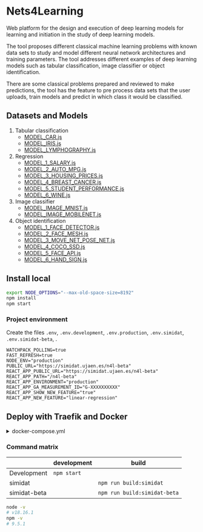 Nets4Learning
=============

Web platform for the design and execution of deep learning models for learning and initiation in the study of deep learning models.

The tool proposes different classical machine learning problems with known data sets to study and model different neural network architectures and training parameters. The tool addresses different examples of deep learning models such as
tabular classification, image classifier or object identification.

There are some classical problems prepared and reviewed to make predictions, the tool has the feature to pre process data sets that the user uploads, train models and predict in which class it would be classified.

<!-- 
![sitemap](public/sitemap.png)

## Architecture Playground

![Architecture Playground](public/docs/n4l.svg)
-->

## Datasets and Models

1. Tabular classification
   - [MODEL_CAR.js](src/pages/playground/0_TabularClassification/models/MODEL_CAR.js)
   - [MODEL_IRIS.js](src/pages/playground/0_TabularClassification/models/MODEL_IRIS.js)
   - [MODEL_LYMPHOGRAPHY.js](src/pages/playground/0_TabularClassification/models/MODEL_LYMPHOGRAPHY.js)
2. Regression
   - [MODEL_1_SALARY.js](src/pages/playground/1_Regression/models/MODEL_1_SALARY.js)
   - [MODEL_2_AUTO_MPG.js](src/pages/playground/1_Regression/models/MODEL_2_AUTO_MPG.js)
   - [MODEL_3_HOUSING_PRICES.js](src/pages/playground/1_Regression/models/MODEL_3_HOUSING_PRICES.js)
   - [MODEL_4_BREAST_CANCER.js](src/pages/playground/1_Regression/models/MODEL_4_BREAST_CANCER.js)
   - [MODEL_5_STUDENT_PERFORMANCE.js](src/pages/playground/1_Regression/models/MODEL_5_STUDENT_PERFORMANCE.js) 
   - [MODEL_6_WINE.js](src/pages/playground/1_Regression/models/MODEL_6_WINE.js) 
3. Image classifier
    - [MODEL_IMAGE_MNIST.js](src/pages/playground/3_ImageClassification/models/MODEL_IMAGE_MNIST.js)
    - [MODEL_IMAGE_MOBILENET.js](src/pages/playground/3_ImageClassification/models/MODEL_IMAGE_MOBILENET.js)
4. Object identification
    - [MODEL_1_FACE_DETECTOR.js](src/pages/playground/2_ObjectDetection/models/MODEL_1_FACE_DETECTOR.js)
    - [MODEL_2_FACE_MESH.js](src/pages/playground/2_ObjectDetection/models/MODEL_2_FACE_MESH.js)
    - [MODEL_3_MOVE_NET_POSE_NET.js](src/pages/playground/2_ObjectDetection/models/MODEL_3_MOVE_NET_POSE_NET.js)
    - [MODEL_4_COCO_SSD.js](src/pages/playground/2_ObjectDetection/models/MODEL_4_COCO_SSD.js)
    - [MODEL_5_FACE_API.js](src/pages/playground/2_ObjectDetection/models/MODEL_5_FACE_API.js)
    - [MODEL_6_HAND_SIGN.js](src/pages/playground/2_ObjectDetection/models/MODEL_6_HAND_SIGN.js)

## Install local

```bash
export NODE_OPTIONS="--max-old-space-size=8192"
npm install
npm start
```

### Project environment

Create the files `.env`, `.env.development`, `.env.production`, `.env.simidat`, `.env.simidat-beta`, .

```dosini
WATCHPACK_POLLING=true
FAST_REFRESH=true
NODE_ENV="production"
PUBLIC_URL="https://simidat.ujaen.es/n4l-beta"
REACT_APP_PUBLIC_URL="https://simidat.ujaen.es/n4l-beta"
REACT_APP_PATH="/n4l-beta"
REACT_APP_ENVIRONMENT="production"
REACT_APP_GA_MEASUREMENT_ID="G-XXXXXXXXXX"
REACT_APP_SHOW_NEW_FEATURE="true"
REACT_APP_NEW_FEATURE="linear-regression"
```

## Deploy with Traefik and Docker

<details>
<summary> docker-compose.yml </summary>

```bash
docker compose down n4l
docker compose build n4l
docker compose up n4l
```

```yml
networks:
 - proxy

services:
  # traefik: ...

  n4l:
    container_name: "${PROJECT_NAME}_n4l"
    build:
      context: ./Path/To/n4l-repository/
      dockerfile: Dockerfile
      args:
        ARG_BUILD: simidat
    networks:
      - proxy
    labels:
      - "traefik.http.routers.${PROJECT_NAME}_n4l.entrypoints=https"
      - "traefik.http.routers.${PROJECT_NAME}_n4l.rule=Host(`example.com`) && PathPrefix(`/n4l`)"
      - "traefik.http.routers.${PROJECT_NAME}_n4l.tls=true"
      - "traefik.http.routers.${PROJECT_NAME}_n4l.middlewares=secure-public@file,n4l-stripprefix"
      - "traefik.http.middlewares.n4l-stripprefix.stripprefix.prefixes=/n4l"
      - "traefik.http.services.n4l.loadbalancer.server.port=3000"
```

</details>

### Command matrix

|              | development | build                       |
|--------------|-------------|-----------------------------|
| Development  | `npm start` |                             |
| simidat      |             | `npm run build:simidat`     |
| simidat-beta |             | `npm run build:simidat-beta`|


```bash
node -v 
# v18.16.1
npm -v 
# 9.5.1
```